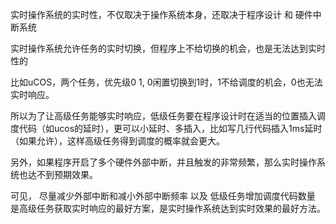 
实时操作系统的实时性，不仅取决于操作系统本身，还取决于程序设计 和 硬件中断系统

实时操作系统允许任务的实时切换，但程序上不给切换的机会，也是无法达到实时性的

比如uCOS，两个任务，优先级0 1, 0闲置切换到1时，1不给调度的机会，0也无法实时响应。

所以为了让高级任务能够实时响应，低级任务要在程序设计时在适当的位置插入调度代码（如ucos的延时），更可以小延时、多插入，比如写几行代码插入1ms延时（如果允许），这样高级任务得到调度的概率就会更大。

另外，如果程序开启了多个硬件外部中断，并且触发的非常频繁，那么实时操作系统也达不到预期效果。

可见， 尽量减少外部中断和减小外部中断频率 以及 低级任务增加调度代码数量 是高级任务获取实时响应的最好方案，是实时操作系统达到实时效果的最好方法。
